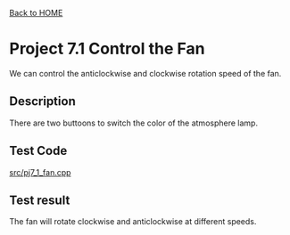 [Back to HOME](../README.md)

# Project 7.1 Control the Fan

We can control the anticlockwise and clockwise rotation speed of the fan.
## Description

There are two buttoons to switch the color of the atmosphere lamp.

## Test Code

[src/pj7_1_fan.cpp](src/pj7_1_fan.cpp)

## Test result

The fan will rotate clockwise and anticlockwise at different speeds.
